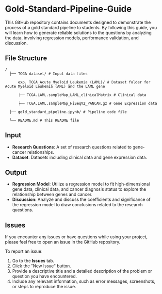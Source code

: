 # Gold-Standard-Pipeline-Guide

This GitHub repository contains documents designed to demonstrate the process of a gold standard pipeline to students. By following this guide, you will learn how to generate reliable solutions to the questions by analyzing the data, involving regression models, performance validation, and discussion.

## File Structure

    /
      ├── TCGA dataset/ # Input data files
      
          exp. TCGA_Acute_Myeloid_Leukemia_(LAML)/ # Dataset folder for Acute Myeloid Leukemia (AML) and the LAML gene
          
          ├── TCGA.LAML.sampleMap_LAML_clinicalMatrix # Clinical data
          
          ├── TCGA.LAML.sampleMap_HiSeqV2_PANCAN.gz # Gene Expression data
          
      ├── gold_standard_pipeline.ipynb/ # Pipeline code file
      
      └── README.md # This README file

## **Input**

- **Research Questions**: A set of research questions related to gene-cancer relationships.
- **Dataset**: Datasets including clinical data and gene expression data.

## **Output**

- **Regression Model**: Utilize a regression model to fit high-dimensional gene data, clinical data, and cancer diagnosis status to explore the relationship between genes and cancer.
- **Discussion**: Analyze and discuss the coefficients and significance of the regression model to draw conclusions related to the research questions.

## Issues

If you encounter any issues or have questions while using your project, please feel free to open an issue in the GitHub repository.

To report an issue:

1. Go to the **Issues** tab.
2. Click the "New Issue" button.
3. Provide a descriptive title and a detailed description of the problem or question you have encountered.
4. Include any relevant information, such as error messages, screenshots, or steps to reproduce the issue.




